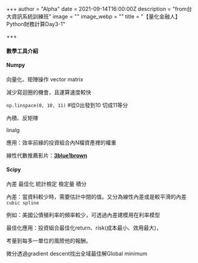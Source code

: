 +++
author = "Alpha"
date = 2021-09-14T16:00:00Z
description = "from台大資訊系統訓練班"
image = ""
image_webp = ""
title = "【量化金融人】Python財務計算Day3-1"

+++
#### 數學工具介紹

#### Numpy 

向量化、矩陣操作 vector matrix

減少寫迴圈的機會，且運算速度較快

`np.linspace(0, 10, 11)`  #從0出發到10 切成11等分

內積、反矩陣

linalg

應用：效率前緣的投資組合內N檔資產裡的權重

線性代數推薦影片：[**3blue1brown**](https://www.youtube.com/playlist?list=PLZHQObOWTQDPD3MizzM2xVFitgF8hE_ab)

#### Scipy

內差 最佳化 統計檢定 檢定量 積分

內差：當資料較少時，需要估計中間的值。又分為線性內差或是較平滑的內差`cubic spline`

例如：美國公債殖利率的頻率較少，可透過內差建模用在利率模型

最佳化應用：投資組合最佳化return、risk(成本最小、效用最大)，

考量到每多一單位的風險他的報酬。

微分透過gradient descent找出全域最佳解Global minimum